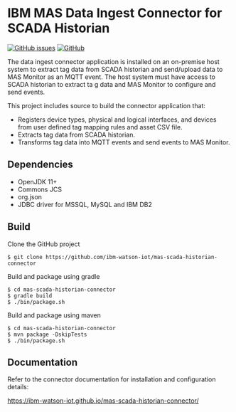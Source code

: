 # IBM MAS Data Ingest Connector for SCADA Historian

[![GitHub issues](https://img.shields.io/github/issues/ibm-watson-iot/mas-scada-historian-connector.svg)](https://github.com/ibm-watson-iot/mas-scada-historian-connector/issues)
[![GitHub](https://img.shields.io/github/license/ibm-watson-iot/mas-scada-historian-connector.svg)](https://github.com/ibm-watson-iot/mas-scada-historian-connector/blob/master/LICENSE)

The data ingest connector application is installed on an on-premise host system to extract tag data from SCADA historian
 and send/upload data to MAS Monitor as an MQTT event. The host system must have access to SCADA historian to extract ta
g data and MAS Monitor to configure and send events.

This project includes source to build the connector application that:

* Registers device types, physical and logical interfaces, and devices from user defined tag mapping rules and asset CSV
 file.
* Extracts tag data from SCADA historian.
* Transforms tag data into MQTT events and send events to MAS Monitor.


## Dependencies

* OpenJDK 11+
* Commons JCS
* org.json
* JDBC driver for MSSQL, MySQL and IBM DB2


## Build 

Clone the GitHub project
```
$ git clone https://github.com/ibm-watson-iot/mas-scada-historian-connector
```

Build and package using gradle
```
$ cd mas-scada-historian-connector
$ gradle build
$ ./bin/package.sh
```

Build and package using maven
```
$ cd mas-scada-historian-connector
$ mvn package -DskipTests
$ ./bin/package.sh
```


## Documentation
Refer to the connector documentation for installation and configuration details:

https://ibm-watson-iot.github.io/mas-scada-historian-connector/

